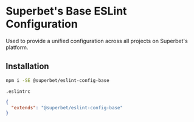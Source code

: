 # Superbet's Base ESLint Configuration

Used to provide a unified configuration across all projects on Superbet's platform.

## Installation

```bash
npm i -SE @superbet/eslint-config-base
```

`.eslintrc`

```json
{
  "extends": "@superbet/eslint-config-base"
}
```
